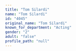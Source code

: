 ```yaml
---
title: "Tom Silardi"
name: "Tom Silardi"
id: "4045"
original_name: "Tom Silardi"
known_for_department: "Acting"
gender: "2"
adult: "false"
profile_path: "null"
---
```

